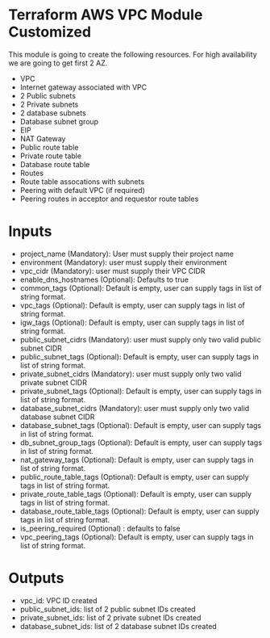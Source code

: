 # Terraform AWS VPC Module Customized

This module is going to create the following resources. For high availability we are going to get first 2 AZ.

* VPC
* Internet gateway associated with VPC
* 2 Public subnets
* 2 Private subnets
* 2 database subnets
* Database subnet group
* EIP
* NAT Gateway
* Public route table
* Private route table
* Database route table
* Routes
* Route table assocations with subnets
* Peering with default VPC (if required)
* Peering routes in acceptor and requestor route tables

# Inputs
* project_name (Mandatory): User must supply their project name
* environment (Mandatory): user must supply their environment
* vpc_cidr (Mandatory): user must supply their VPC CIDR
* enable_dns_hostnames (Optional): Defaults to true
* common_tags (Optional): Default is empty, user can supply tags in list of string format.
* vpc_tags (Optional): Default is empty, user can supply tags in list of string format.
* igw_tags (Optional): Default is empty, user can supply tags in list of string format.
* public_subnet_cidrs (Mandatory): user must supply only two valid public subnet CIDR
* public_subnet_tags (Optional): Default is empty, user can supply tags in list of string format.
* private_subnet_cidrs (Mandatory): user must supply only two valid private subnet CIDR
* private_subnet_tags (Optional): Default is empty, user can supply tags in list of string format.
* database_subnet_cidrs (Mandatory): user must supply only two valid database subnet CIDR
* database_subnet_tags (Optional): Default is empty, user can supply tags in list of string format.
* db_subnet_group_tags (Optional): Default is empty, user can supply tags in list of string format.
* nat_gateway_tags (Optional): Default is empty, user can supply tags in list of string format.
* public_route_table_tags (Optional): Default is empty, user can supply tags in list of string format.
* private_route_table_tags (Optional): Default is empty, user can supply tags in list of string format.
* database_route_table_tags (Optional): Default is empty, user can supply tags in list of string format.
* is_peering_required (Optional) : defaults to false
* vpc_peering_tags (Optional): Default is empty, user can supply tags in list of string format.

# Outputs
* vpc_id: VPC ID created
* public_subnet_ids: list of 2 public subnet IDs created
* private_subnet_ids: list of 2 private subnet IDs created
* database_subnet_ids: list of 2 database subnet IDs created


